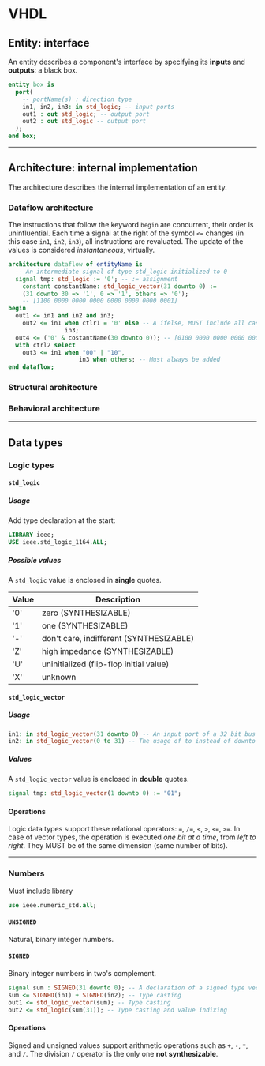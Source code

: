 # VHDL

## Entity: interface

An entity describes a component's interface by specifying its **inputs** and **outputs**: a black box.

```vhdl
entity box is
  port(
    -- portName(s) : direction type
  	in1, in2, in3: in std_logic; -- input ports
    out1 : out std_logic; -- output port
    out2 : out std_logic -- output port
  );
end box;
```

---

## Architecture: internal implementation

The architecture describes the internal implementation of an entity.

### Dataflow architecture

The instructions that follow the keyword `begin` are concurrent, their order is uninfluential.
Each time a signal at the right of the symbol `<=` changes (in this case `in1`, `in2`, `in3`), all instructions are revaluated.
The update of the values is considered *instantaneous*, virtually.

```vhdl
architecture dataflow of entityName is
  -- An intermediate signal of type std_logic initialized to 0
  signal tmp: std_logic := '0'; -- := assignment
	constant constantName: std_logic_vector(31 downto 0) :=
    (31 downto 30 => '1', 0 => '1', others => '0');
    -- [1100 0000 0000 0000 0000 0000 0000 0001]
begin
  out1 <= in1 and in2 and in3;
	out2 <= in1 when ctlr1 = '0' else -- A ifelse, MUST include all cases
    			in3;
  out4 <= ('0' & costantName(30 downto 0)); -- [0100 0000 0000 0000 0000 0000 0000 0001]
  with ctrl2 select
    out3 <= in1 when "00" | "10",
    				in3 when others; -- Must always be added
end dataflow;
```

### Structural architecture



### Behavioral architecture



---

## Data types

### Logic types

#### `std_logic`

##### Usage

Add type declaration at the start:

```vhdl
LIBRARY ieee;
USE ieee.std_logic_1164.ALL;
```

##### Possible values

A `std_logic` value is enclosed in **single** quotes.

| Value | Description                             |
| ----- | --------------------------------------- |
| '0'   | zero (SYNTHESIZABLE)                    |
| '1'   | one (SYNTHESIZABLE)                     |
| '-'   | don't care, indifferent (SYNTHESIZABLE) |
| 'Z'   | high impedance (SYNTHESIZABLE)          |
| 'U'   | uninitialized (flip-flop initial value) |
| 'X'   | unknown                                 |

#### `std_logic_vector`

##### Usage

```vhdl
in1: in std_logic_vector(31 downto 0) -- An input port of a 32 bit bus type [31, 30, .., 0]
in2: in std_logic_vector(0 to 31) -- The usage of to instead of downto [0, 1, .., 31]
```

##### Values

A `std_logic_vector` value is enclosed in **double** quotes.

```vhdl
signal tmp: std_logic_vector(1 downto 0) := "01";
```

#### Operations

Logic data types support these relational operators: `=`, `/=`, `<`, `>`, `<=`, `>=`.
In case of vector types, the operation is executed *one bit at a time*, from *left to right*. They MUST be of the same dimension (same number of bits).

---

### Numbers

Must include library

```vhdl
use ieee.numeric_std.all;
```

#### `UNSIGNED`

Natural, binary integer numbers.

#### `SIGNED`

Binary integer numbers in two's complement.

```vhdl
signal sum : SIGNED(31 downto 0); -- A declaration of a signed type vector of 32 bits.
sum <= SIGNED(in1) + SIGNED(in2); -- Type casting
out1 <= std_logic_vector(sum); -- Type casting
out2 <= std_logic(sum(31)); -- Type casting and value indixing
```

#### Operations

Signed and unsigned values support arithmetic operations such as `+`, `-`, `*`, and `/`.
The division `/` operator is the only one **not synthesizable**.